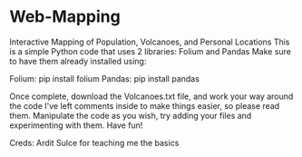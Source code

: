 # Web-Mapping
Interactive Mapping of Population, Volcanoes, and Personal Locations
This is a simple Python code that uses 2 libraries: Folium and Pandas
Make sure to have them already installed using:

Folium: pip install folium
Pandas: pip install pandas

Once complete, download the Volcanoes.txt file, and work your way around the code
I've left comments inside to make things easier, so please read them. Manipulate the code as you wish, try adding your files and experimenting with them. Have fun!

Creds: Ardit Sulce for teaching me the basics

